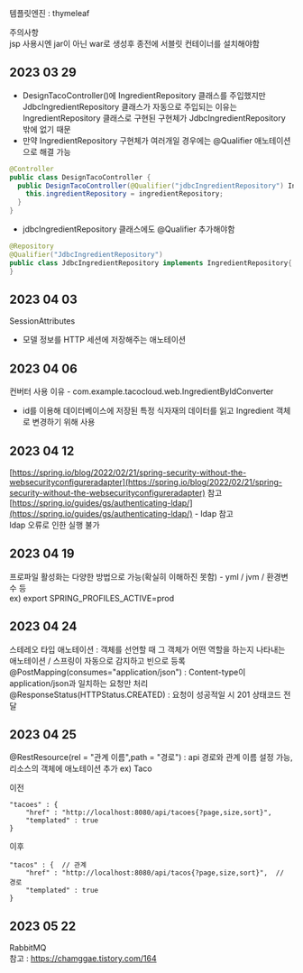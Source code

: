 템플릿엔진 : thymeleaf  

주의사항  
jsp 사용시엔 jar이 아닌 war로 생성후 종전에 서블릿 컨테이너를 설치해야함

2023 03 29
---
- DesignTacoController()에 IngredientRepository 클래스를 주입했지만 JdbcIngredientRepository 클래스가 자동으로 주입되는 이유는 IngredientRepository 클래스로 구현된 구현체가 JdbcIngredientRepository 밖에 없기 때문  
- 만약 IngredientRepository 구현체가 여러개일 경우에는 @Qualifier 애노테이션으로 해결 가능
```java
@Controller
public class DesignTacoController {
  public DesignTacoController(@Qualifier("jdbcIngredientRepository") IngredientRepository ingredientRepository) {
    this.ingredientRepository = ingredientRepository;
  }
}
```
- jdbcIngredientRepository 클래스에도 @Qualifier 추가해야함
```java
@Repository
@Qualifier("JdbcIngredientRepository")
public class JdbcIngredientRepository implements IngredientRepository{
}
```

2023 04 03
---
SessionAttributes
- 모델 정보를 HTTP 세션에 저장해주는 애노테이션

2023 04 06
---
컨버터 사용 이유 - com.example.tacocloud.web.IngredientByIdConverter
- id를 이용해 데이터베이스에 저장된 특정 식자재의 데이터를 읽고 Ingredient 객체로 변경하기 위해 사용

2023 04 12
---
[https://spring.io/blog/2022/02/21/spring-security-without-the-websecurityconfigureradapter](https://spring.io/blog/2022/02/21/spring-security-without-the-websecurityconfigureradapter) 참고  
[https://spring.io/guides/gs/authenticating-ldap/](https://spring.io/guides/gs/authenticating-ldap/) - ldap 참고  
ldap 오류로 인한 실행 불가

2023 04 19
---
프로파일 활성화는 다양한 방법으로 가능(확실히 이해하진 못함) - yml / jvm / 환경변수 등  
ex) export SPRING_PROFILES_ACTIVE=prod

2023 04 24
---
스테레오 타입 애노테이션 : 객체를 선언할 때 그 객체가 어떤 역할을 하는지 나타내는 애노테이션 / 스프링이 자동으로 감지하고 빈으로 등록  
@PostMapping(consumes="application/json") : Content-type이 application/json과 일치하는 요청만 처리  
@ResponseStatus(HTTPStatus.CREATED) : 요청이 성공적일 시 201 상태코드 전달  

2023 04 25
---
@RestResource(rel = "관계 이름",path = "경로") : api 경로와 관계 이름 설정 가능, 리소스의 객체에 애노테이션 추가 ex) Taco

이전
```
"tacoes" : {
    "href" : "http://localhost:8080/api/tacoes{?page,size,sort}",
    "templated" : true
}
```
이후
```
"tacos" : {  // 관계
    "href" : "http://localhost:8080/api/tacos{?page,size,sort}",  // 경로
    "templated" : true
}
```

2023 05 22
---
RabbitMQ  
참고 : https://chamggae.tistory.com/164